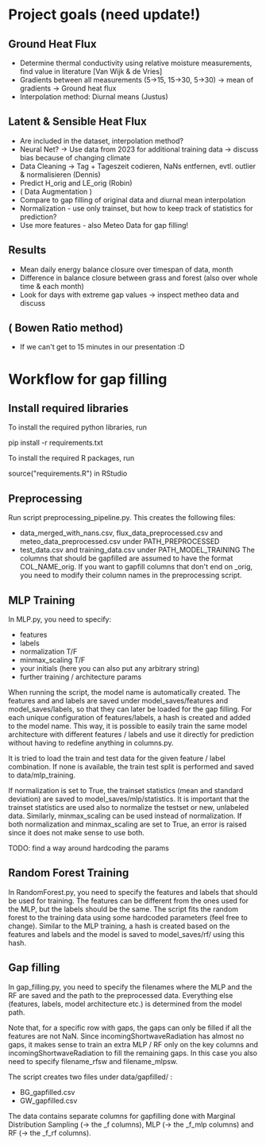 # Project goals (need update!)

## Ground Heat Flux
- Determine thermal conductivity using relative moisture measurements, find value in literature [Van Wijk & de Vries]
- Gradients between all measurements (5->15, 15->30, 5->30) -> mean of gradients -> Ground heat flux
- Interpolation method: Diurnal means (Justus)


## Latent & Sensible Heat Flux
- Are included in the dataset, interpolation method?
- Neural Net? -> Use data from 2023 for additional training data -> discuss bias because of changing climate
- Data Cleaning -> Tag + Tageszeit codieren, NaNs entfernen, evtl. outlier & normalisieren (Dennis) 
- Predict H_orig and LE_orig (Robin)
- ( Data Augmentation )
- Compare to gap filling of original data and diurnal mean interpolation
- Normalization - use only trainset, but how to keep track of statistics for prediction?
- Use more features - also Meteo Data for gap filling!


## Results
- Mean daily energy balance closure over timespan of data, month
- Difference in balance closure between grass and forest (also over whole time & each month)
- Look for days with extreme gap values -> inspect metheo data and discuss


## ( Bowen Ratio method) 
- If we can't get to 15 minutes in our presentation :D 


# Workflow for gap filling

## Install required libraries

To install the required python libraries, run

pip install -r requirements.txt

To install the required R packages, run

source("requirements.R") in RStudio

## Preprocessing

Run script preprocessing_pipeline.py. This creates the following files: 
- data_merged_with_nans.csv, flux_data_preprocessed.csv and meteo_data_preprocessed.csv under PATH_PREPROCESSED
- test_data.csv and training_data.csv under PATH_MODEL_TRAINING
The columns that should be gapfilled are assumed to have the format COL_NAME_orig. If you want to gapfill columns that don't end on _orig, you need to modify their column names in the preprocessing script.

## MLP Training

In MLP.py, you need to specify:
- features
- labels
- normalization T/F
- minmax_scaling T/F
- your initials (here you can also put any arbitrary string)
- further training / architecture params

When running the script, the model name is automatically created. The features and and labels are saved under model_saves/features and model_saves/labels, so that they can later be loaded for the gap filling. For each unique configuration of features/labels, a hash is created and added to the model name. This way, it is possible to easily train the same model architecture with different features / labels and use it directly for prediction without having to redefine anything in columns.py.

It is tried to load the train and test data for the given feature / label combination. If none is available, the train test split is performed and saved to data/mlp_training.

If normalization is set to True, the trainset statistics (mean and standard deviation) are saved to model_saves/mlp/statistics. It is important that the trainset statistics are used also to normalize the testset or new, unlabeled data. Similarly, minmax_scaling can be used instead of normalization. If both normalization and minmax_scaling are set to True, an error is raised since it does not make sense to use both.

TODO: find a way around hardcoding the params


## Random Forest Training

In RandomForest.py, you need to specify the features and labels that should be used for training. The features can be different from the ones used for the MLP, but the labels should be the same. The script fits the random forest to the training data using some hardcoded parameters (feel free to change). Similar to the MLP training, a hash is created based on the features and labels and the model is saved to model_saves/rf/ using this hash. 



## Gap filling

In gap_filling.py, you need to specify the filenames where the MLP and the RF are saved and the path to the preprocessed data. Everything else (features, labels, model architecture etc.) is determined from the model path.

Note that, for a specific row with gaps, the gaps can only be filled if all the features are not NaN. Since incomingShortwaveRadiation has almost no gaps, it makes sense to train an extra MLP / RF only on the key columns and incomingShortwaveRadiation to fill the remaining gaps. In this case you also need to specify filename_rfsw and filename_mlpsw. 

The script creates two files under data/gapfilled/ :

- BG_gapfilled.csv
- GW_gapfilled.csv

The data contains separate columns for gapfilling done with Marginal Distribution Sampling (-> the _f columns), MLP (-> the _f_mlp columns) and RF (-> the _f_rf columns).
